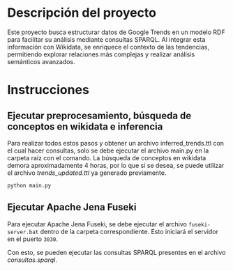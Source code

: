 # Descripción del proyecto
Este proyecto busca estructurar datos de Google Trends en un modelo RDF para facilitar su análisis mediante consultas SPARQL. Al integrar esta información con Wikidata, se enriquece el contexto de las tendencias, permitiendo explorar relaciones más complejas y realizar análisis semánticos avanzados.

# Instrucciones
## Ejecutar preprocesamiento, búsqueda de conceptos en wikidata e inferencia
Para realizar todos estos pasos y obtener un archivo inferred_trends.ttl con el cual hacer consultas, solo se debe ejecutar el archivo main.py en la carpeta raíz con el comando. La búsqueda de conceptos en wikidata demora aproximadamente 4 horas, por lo que si se desea, se puede utilizar el archivo _trends_updated.ttl_ ya generado previamente.
    
``` bash
python main.py
```

## Ejecutar Apache Jena Fuseki
Para ejecutar Apache Jena Fuseki, se debe ejecutar el archivo `fuseki-server.bat` dentro de la carpeta correspondiente. Esto iniciará el servidor en el puerto `3030`.

Con esto, se pueden ejecutar las consultas SPARQL presentes en el archivo _consultas.sparql_.
